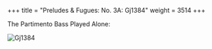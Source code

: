 +++
title = "Preludes & Fugues: No. 3A: Gj1384"
weight = 3514
+++

The Partimento Bass Played Alone:

![Gj1384](/img/10FenBk5.jpg)
